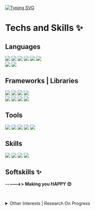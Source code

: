 [![Typing SVG](https://readme-typing-svg.demolab.com/?lines=👋+Hi+There,+I'm+Aldi!;✨A+❤️+Software+Dev+❤️+from+🇮🇩)](https://git.io/typing-svg)

# Techs and Skills ✨ 

## Languages

<p>
 <img src="https://img.shields.io/badge/HTML-E34F26?style=for-the-badge&logo=html5&logoColor=white" />
 <img src="https://img.shields.io/badge/CSS-1572B6?style=for-the-badge&logo=css&logoColor=white" />
 <img src="https://shields.io/badge/Typescript-3178C6?logo=Typescript&logoColor=FFF&style=for-the-badge" />
 <img src="https://shields.io/badge/JavaScript-F7DF1E?logo=JavaScript&logoColor=000&style=for-the-badge" />
 <img src="https://img.shields.io/badge/GOLANG-00ADD8?style=for-the-badge&logo=go&logoColor=white" />  
 <img src="https://img.shields.io/badge/Python-3776AB?style=for-the-badge&logo=python&logoColor=white" />
<br/>
 <img src="https://img.shields.io/badge/SQL-4169E1?style=for-the-badge&logo=postgresql&logoColor=white" />
 <img src="https://img.shields.io/badge/NOSQL-47A248?style=for-the-badge&logo=mongodb&logoColor=white" />
</p>

## Frameworks | Libraries

<p> 
 <img src="https://img.shields.io/badge/NODE_JS-339933?style=for-the-badge&logo=nodedotjs&logoColor=white" />
 <img src="https://img.shields.io/badge/DENO-70FFAF?style=for-the-badge&logo=deno&logoColor=black" /> 
 <img src="https://img.shields.io/badge/GO_GIN_|_FIBER_|_ECHO_-000000?style=for-the-badge&logo=gin&logoColor=008ECF" />
 <img src="https://img.shields.io/badge/EXPRESS_JS-000000?style=for-the-badge&logo=express&logoColor=white" />
<br/>
 <img src="https://img.shields.io/badge/next.js-000000?style=for-the-badge&logo=nextdotjs&logoColor=white" />
 <img src="https://img.shields.io/badge/React-20232A?style=for-the-badge&logo=react&logoColor=61DAFB" />
  <img src="https://img.shields.io/badge/React_Native-20232A?style=for-the-badge&logo=react&logoColor=61DAFB" />
  <img src="https://img.shields.io/badge/Tailwind_CSS-38B2AC?style=for-the-badge&logo=tailwind-css&logoColor=white" />
</p>

## Tools
<p>
 <img src="https://img.shields.io/badge/Git-F05032?style=for-the-badge&logo=git&logoColor=white" />
 <img src="https://img.shields.io/badge/Docker-2496ED?style=for-the-badge&logo=docker&logoColor=white" />
 <img src="https://img.shields.io/badge/Vercel-000000?style=for-the-badge&logo=vercel&logoColor=white" /> 
 <img src="https://img.shields.io/badge/GCP-4285F4?style=for-the-badge&logo=googlecloud&logoColor=white" />
 <img src="https://img.shields.io/badge/AWS-00C7B7?style=for-the-badge&logo=amazonwebservices&logoColor=white" />
</p>

## Skills
<p>
 <img src="https://img.shields.io/badge/RPC-ffffff?style=for-the-badge&logo=rpc&logoColor=f5f5f5" /> 
 <img src="https://img.shields.io/badge/REST_API-000000?style=for-the-badge&logo=json&logoColor=white" /> 
 <img src="https://img.shields.io/badge/TDD-FFFFFF?style=for-the-badge&logo=JEST&logoColor=black" />
 <img src="https://img.shields.io/badge/CICD-000000?style=for-the-badge&logo=JENKINS&logoColor=white" />
</p>

<p></p>

## Softskills ✨ 
<p><b>----->> Making you HAPPY 😊</b><p>
<br/>

<details>
<summary>Other Interests | Research On Progress</summary>
 <br/>
 <p>
 <img src="https://img.shields.io/badge/Blockchain-f7941d?style=for-the-badge&logo=bitcoin&logoColor=white" /> 
 <img src="https://img.shields.io/badge/Agentic_AI-c13584?style=for-the-badge&logo=openai&logoColor=white" />
 <img src="https://img.shields.io/badge/MCP-ffffff?style=for-the-badge&logo=ai&logoColor=white" />
</p>
<p>
 <img src="https://img.shields.io/badge/solidity-363636?style=for-the-badge&logo=solidity&logoColor=white" /> 
 <img src="https://img.shields.io/badge/Rust-FFFFFF?style=for-the-badge&logo=rust&logoColor=black" />
 <img src="https://img.shields.io/badge/LYNX-000000?style=for-the-badge&logo=lynx&logoColor=white" />
</p>
</details>

<br/>

<!--
 <img hidden="true" src="https://img.shields.io/badge/Flutter-02569B?style=flat-square&logo=flutter&logoColor=white" />
 <img hidden="true" src="https://img.shields.io/badge/Supabase-3FCF8E?style=flat-square&logo=supabase&logoColor=white" />
  <img hidden="true" src="https://img.shields.io/badge/Prisma-2D3748?style=flat-square&logo=prisma&logoColor=white" />
   <img hidden="true" src="https://img.shields.io/badge/Dart-0175C2?style=flat-square&logo=dart&logoColor=white" />

   
  <img src="https://img.shields.io/badge/Shadcn-000000?style=for-the-badge&logo=shadcnui&logoColor=white" />
   
 <img src="https://img.shields.io/badge/clerk-6C47FF?style=for-the-badge&logo=clerk&logoColor=white" />
 <img src="https://img.shields.io/badge/Netlify-FFFFFF?style=flat-square&logo=netlify&logoColor=black" />
  <img src="https://img.shields.io/badge/webpack-8DD6F9?style=flat-square&logo=webpack&logoColor=black" />
   <img src="https://img.shields.io/badge/vite-646CFF?style=flat-square&logo=vite&logoColor=white" />

<br/>
 <img src="https://img.shields.io/badge/drizzle-C5F74F?style=for-the-badge&logo=drizzle&logoColor=black" />
 <img src="https://img.shields.io/badge/Sequelize-52B0E7?style=flat-square&logo=sequelize&logoColor=white" /> 








